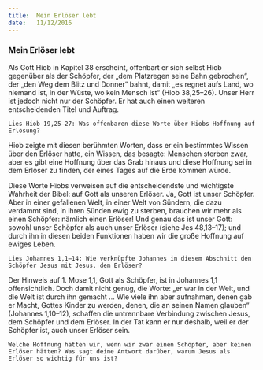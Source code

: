 ```yaml
---
title:  Mein Erlöser lebt
date:   11/12/2016
---
```


### Mein Erlöser lebt 

Als Gott Hiob in Kapitel 38 erscheint, offenbart er sich selbst Hiob gegenüber als der Schöpfer, der „dem Platzregen seine Bahn gebrochen“, der „den Weg dem Blitz und Donner“ bahnt, damit „es regnet aufs Land, wo niemand ist, in der Wüste, wo kein Mensch ist“ (Hiob 38,25–26). Unser Herr ist jedoch nicht nur der Schöpfer. Er hat auch einen weiteren entscheidenden Titel und Auftrag. 

`Lies Hiob 19,25–27: Was offenbaren diese Worte über Hiobs Hoffnung auf Erlösung?` 

Hiob zeigte mit diesen berühmten Worten, dass er ein bestimmtes Wissen über den Erlöser hatte, ein Wissen, das besagte: Menschen sterben zwar, aber es gibt eine Hoffnung über das Grab hinaus und diese Hoffnung sei in dem Erlöser zu finden, der eines Tages auf die Erde kommen würde. 

Diese Worte Hiobs verweisen auf die entscheidendste und wichtigste Wahrheit der Bibel: auf Gott als unseren Erlöser. Ja, Gott ist unser Schöpfer. Aber in einer gefallenen Welt, in einer Welt von Sündern, die dazu verdammt sind, in ihren Sünden ewig zu sterben, brauchen wir mehr als einen Schöpfer: nämlich einen Erlöser! Und genau das ist unser Gott: sowohl unser Schöpfer als auch unser Erlöser (siehe Jes 48,13–17); und durch ihn in diesen beiden Funktionen haben wir die große Hoffnung auf ewiges Leben. 

`Lies Johannes 1,1–14: Wie verknüpfte Johannes in diesem Abschnitt den Schöpfer Jesus mit Jesus, dem Erlöser?` 

Der Hinweis auf 1. Mose 1,1, Gott als Schöpfer, ist in Johannes 1,1 offensichtlich. Doch damit nicht genug, die Worte: „er war in der Welt, und die Welt ist durch ihn gemacht … Wie viele ihn aber aufnahmen, denen gab er Macht, Gottes Kinder zu werden, denen, die an seinen Namen glauben“ (Johannes 1,10–12), schaffen die untrennbare Verbindung zwischen Jesus, dem Schöpfer und dem Erlöser. In der Tat kann er nur deshalb, weil er der Schöpfer ist, auch unser Erlöser sein. 

`Welche Hoffnung hätten wir, wenn wir zwar einen Schöpfer, aber keinen Erlöser hätten? Was sagt deine Antwort darüber, warum Jesus als Erlöser so wichtig für uns ist?` 